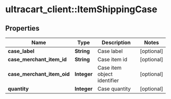 # ultracart_client::ItemShippingCase

## Properties
Name | Type | Description | Notes
------------ | ------------- | ------------- | -------------
**case_label** | **String** | Case label | [optional] 
**case_merchant_item_id** | **String** | Case item id | [optional] 
**case_merchant_item_oid** | **Integer** | Case item object identifier | [optional] 
**quantity** | **Integer** | Case quantity | [optional] 


